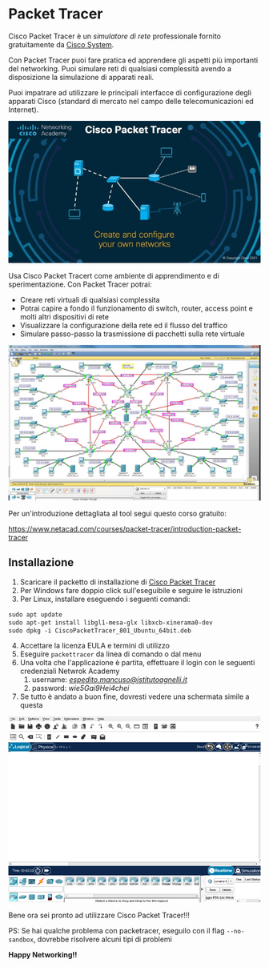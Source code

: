 # Packet Tracer

Cisco Packet Tracer è un *simulatore di rete* professionale fornito gratuitamente da [Cisco System](https://www.cisco.com/).

Con Packet Tracer puoi fare pratica ed apprendere gli aspetti più importanti del networking. Puoi simulare reti di qualsiasi complessità avendo a disposizione la simulazione di apparati reali.

Puoi impatrare ad utilizzare le principali interfacce di configurazione degli apparati Cisco (standard di mercato nel campo delle telecomunicazioni ed Internet).

![cpt](media/packett_00.jpg)

Usa Cisco Packet Tracert come ambiente di apprendimento e di sperimentazione.
Con Packet Tracer potrai:
- Creare reti virtuali di qualsiasi complessita
- Potrai capire a fondo il funzionamento di switch, router, access point e molti altri dispositivi di rete
- Visualizzare la configurazione della rete ed il flusso del traffico
- Simulare passo-passo la trasmissione di pacchetti sulla rete virtuale

![cpt2](media/packett_01.png)

Per un'introduzione dettagliata al tool segui questo corso gratuito:

https://www.netacad.com/courses/packet-tracer/introduction-packet-tracer


## Installazione 

1. Scaricare il packetto di installazione di [Cisco Packet Tracer](https://drive.google.com/drive/folders/1k2Dq2BdDphjFnVIV9zXAMGWAjLtN3v0i?usp=sharing)
2. Per Windows fare doppio click sull'eseguibile e seguire le istruzioni
3. Per Linux, installare eseguendo i seguenti comandi:

```
sudo apt update
sudo apt-get install libgl1-mesa-glx libxcb-xinerama0-dev
sudo dpkg -i CiscoPacketTracer_801_Ubuntu_64bit.deb
```

4. Accettare la licenza EULA e termini di utilizzo
5. Eseguire `packettracer` da linea di comando o dal menu
6. Una volta che l'applicazione è partita, effettuare il login con le seguenti credenziali Netwrok Academy
   1. username: *espedito.mancuso@istitutoagnelli.it* 
   2. password: *wie5Gai9Hei4chei*
7. Se tutto è andato a buon fine, dovresti vedere una schermata simile a questa 

![cpt2](media/packett_02.png)

Bene ora sei pronto ad utilizzare Cisco Packet Tracer!!!

PS: Se hai qualche problema con packetracer, eseguilo con il flag `--no-sandbox`, dovrebbe risolvere alcuni tipi di problemi

**Happy Networking!!**
